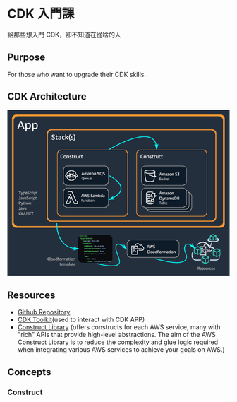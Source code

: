 # CDK 入門課
給那些想入門 CDK，卻不知道在從啥的人


## Purpose


For those who want to upgrade their CDK skills.

## CDK Architecture


![](./pictures/AppStacks.png)

## Resources

* [Github Repository](https://github.com/aws-samples/aws-cdk-examples)
*  [CDK Toolkit](https://docs.aws.amazon.com/cdk/v2/guide/cli.html)(used to interact with CDK APP)
*  [Construct Library](https://docs.aws.amazon.com/cdk/v2/guide/constructs.html) (offers constructs for each AWS service, many with "rich" APIs that provide high-level abstractions. The aim of the AWS Construct Library is to reduce the complexity and glue logic required when integrating various AWS services to achieve your goals on AWS.)


## Concepts


### Construct


### 